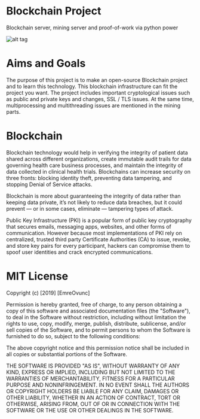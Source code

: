 # Blockchain Project
Blockchain server, mining server and proof-of-work via python power

![alt tag](https://emreovunc.com/projects/Blockchain-Project.png)

# Aims and Goals
The purpose of this project is to make an open-source Blockchain project and to learn this technology. This blockchain infrastructure can fit the project you want. The project includes important cryptological issues such as public and private keys and changes, SSL / TLS issues. At the same time, multiprocessing and multithreading issues are mentioned in the mining parts.

# Blockchain 
Blockchain technology would help in verifying the integrity of patient data shared across different organizations, create immutable audit trails for data governing health care business processes, and maintain the integrity of data collected in clinical health trials. Blockchains can increase security on three fronts: blocking identity theft, preventing data tampering, and stopping Denial of Service attacks.

Blockchain is more about guaranteeing the integrity of data rather than keeping data private, it’s not likely to reduce data breaches, but it could prevent — or in some cases, eliminate — tampering types of attack.

Public Key Infrastructure (PKI) is a popular form of public key cryptography that secures emails, messaging apps, websites, and other forms of communication. However because most implementations of PKI rely on centralized, trusted third party Certificate Authorities (CA) to issue, revoke, and store key pairs for every participant, hackers can compromise them to spoof user identities and crack encrypted communications.

# MIT License

Copyright (c) [2019] [EmreOvunc]

Permission is hereby granted, free of charge, to any person obtaining a copy
of this software and associated documentation files (the "Software"), to deal
in the Software without restriction, including without limitation the rights
to use, copy, modify, merge, publish, distribute, sublicense, and/or sell
copies of the Software, and to permit persons to whom the Software is
furnished to do so, subject to the following conditions:

The above copyright notice and this permission notice shall be included in all
copies or substantial portions of the Software.

THE SOFTWARE IS PROVIDED "AS IS", WITHOUT WARRANTY OF ANY KIND, EXPRESS OR
IMPLIED, INCLUDING BUT NOT LIMITED TO THE WARRANTIES OF MERCHANTABILITY,
FITNESS FOR A PARTICULAR PURPOSE AND NONINFRINGEMENT. IN NO EVENT SHALL THE
AUTHORS OR COPYRIGHT HOLDERS BE LIABLE FOR ANY CLAIM, DAMAGES OR OTHER
LIABILITY, WHETHER IN AN ACTION OF CONTRACT, TORT OR OTHERWISE, ARISING FROM,
OUT OF OR IN CONNECTION WITH THE SOFTWARE OR THE USE OR OTHER DEALINGS IN THE
SOFTWARE.

